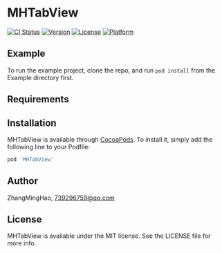 # MHTabView

[![CI Status](https://img.shields.io/travis/ZhangMingHao/MHTabView.svg?style=flat)](https://travis-ci.org/ZhangMingHao/MHTabView)
[![Version](https://img.shields.io/cocoapods/v/MHTabView.svg?style=flat)](https://cocoapods.org/pods/MHTabView)
[![License](https://img.shields.io/cocoapods/l/MHTabView.svg?style=flat)](https://cocoapods.org/pods/MHTabView)
[![Platform](https://img.shields.io/cocoapods/p/MHTabView.svg?style=flat)](https://cocoapods.org/pods/MHTabView)

## Example

To run the example project, clone the repo, and run `pod install` from the Example directory first.

## Requirements

## Installation

MHTabView is available through [CocoaPods](https://cocoapods.org). To install
it, simply add the following line to your Podfile:

```ruby
pod 'MHTabView'
```

## Author

ZhangMingHao, 739296759@qq.com

## License

MHTabView is available under the MIT license. See the LICENSE file for more info.
